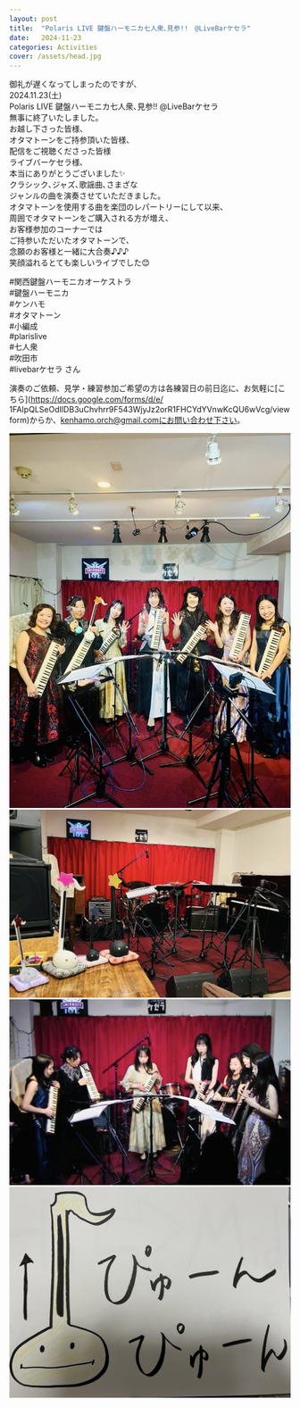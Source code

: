 ```yaml
---
layout: post
title:  "Polaris LIVE 鍵盤ハーモニカ七人衆､見参!!　@LiveBarケセラ"  
date:   2024-11-23 
categories: Activities
cover: /assets/head.jpg
---
```

  
御礼が遅くなってしまったのですが、  
2024.11.23(土)  
Polaris LIVE  鍵盤ハーモニカ七人衆､見参!! @LiveBarケセラ  
無事に終了いたしました｡  
お越し下さった皆様、  
オタマトーンをご持参頂いた皆様、  
配信をご視聴くださった皆様  
ライブバーケセラ様､  
本当にありがとうございました✨  
クラシック､ジャズ､歌謡曲､さまざな  
ジャンルの曲を演奏させていただきました。  
オタマトーンを使用する曲を楽団のレパートリーにして以来、  
周囲でオタマトーンをご購入される方が増え、  
お客様参加のコーナーでは  
ご持参いただいたオタマトーンで、  
念願のお客様と一緒に大合奏♪♪♪  
笑顔溢れるとても楽しいライブでした😊  
  
#関西鍵盤ハーモニカオーケストラ  
#鍵盤ハーモニカ  
#ケンハモ  
#オタマトーン  
#小編成  
#plarislive  
#七人衆  
#吹田市  
#livebarケセラ さん  
  
演奏のご依頼、見学・練習参加ご希望の方は各練習日の前日迄に、お気軽に[こちら](https://docs.google.com/forms/d/e/  1FAIpQLSeOdIlDB3uChvhrr9F543WjyJz2orR1FHCYdYVnwKcQU6wVcg/viewform)からか、kenhamo.orch@gmail.comにお問い合わせ下さい。 
  
<img border="0" src="/assets/20241123-1.jpg">  
<img border="0" src="/assets/20241123-2.jpg">  
<img border="0" src="/assets/20241123-3.jpg">  
<img border="0" src="/assets/20241123-4.jpg">  